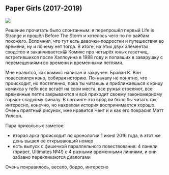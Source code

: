 ## Paper Girls (2017-2019)

![](https://s3.amazonaws.com/comicgeeks/comics/covers/large-1094288.jpg?1708408939)


Решение прочитать было спонтанным: я перепрошёл первый Life is Strange и прошёл Before The Storm и хотелось чего-то по вайбам похожего. Вспомнил, что тут есть девочки-подростки и путешествия во времени, ну и почему нет тогда. В итоге, на этих двух элементах сходство и заканчивается😁 Комикс про четырёх юных газетчиц, встретившихся после Хэллоуина в 1988 году и попавших в заварушку с перемещениями во времени и временными петлями.

Мне нравится, как комикс написан и закручен. Брайан К. Вон повеселился явно, собирая историю. По-началу не понятно, что происходит, но постепенно, пока ты читаешь и приближаешься к концу комикса у тебя все встаёт на свои места, все ружья стреляют, все временные петли закрываются и всё приходит своему закономерному горько-сладкому финалу. В онгоинге это вряд ли было бы читать так интересно, конечно, но нахрапом история воспринимается хорошо. Очень приятный рисунок, мне нравится Ченг и и как его покрасил Мэтт Уилсон.

Пара прикольных заметок:
- вторая арка происходит по хронологии 1 июня 2016 года, в этот же день вышел её открывающий номер
- есть выпуск с фишечкой параллельного повествования: 4 панели (привет, Ultimates №4!) с 4 разными временными линиями, и они забавно перекликаются диалогами

Очень понравилось, весело, бодро, интересно
